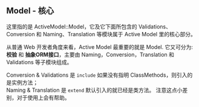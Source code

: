 ## Model - 核心

这里指的是 ActiveModel::Model，它及它下面所包含的 Validations、Conversion 和 Naming、Translation 等模块属于 Active Model 里的核心部分。

从普通 Web 开发者角度来看，Active Model 最重要的就是 Model. 它又可分为: **校验** 和 **抽象ORM接口**，主要由 Naming，Conversion，Translation 和 Validations 等子模块组成。

Conversion & Validations 是 `include` 如果没有指明 ClassMethods，则引入的是实例方法；  
Naming & Translation 是 `extend` 默认引入的就已经是类方法。
注意这点小差别，对于使用上会有帮助。
